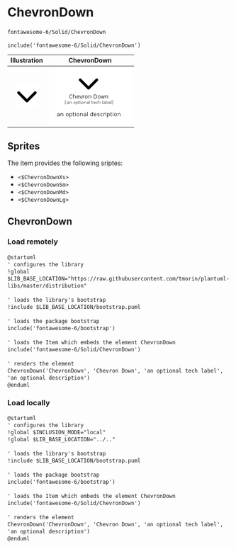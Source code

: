 # ChevronDown


```text
fontawesome-6/Solid/ChevronDown
```

```text
include('fontawesome-6/Solid/ChevronDown')
```



| Illustration | ChevronDown |
| :---: | :---: |
| ![illustration for Illustration](../../fontawesome-6/Solid/ChevronDown.png) | ![illustration for ChevronDown](../../fontawesome-6/Solid/ChevronDown.Local.png) |



## Sprites
The item provides the following sriptes:

- `<$ChevronDownXs>`
- `<$ChevronDownSm>`
- `<$ChevronDownMd>`
- `<$ChevronDownLg>`





## ChevronDown

### Load remotely
```plantuml
@startuml
' configures the library
!global $LIB_BASE_LOCATION="https://raw.githubusercontent.com/tmorin/plantuml-libs/master/distribution"

' loads the library's bootstrap
!include $LIB_BASE_LOCATION/bootstrap.puml

' loads the package bootstrap
include('fontawesome-6/bootstrap')

' loads the Item which embeds the element ChevronDown
include('fontawesome-6/Solid/ChevronDown')

' renders the element
ChevronDown('ChevronDown', 'Chevron Down', 'an optional tech label', 'an optional description')
@enduml
```

### Load locally
```plantuml
@startuml
' configures the library
!global $INCLUSION_MODE="local"
!global $LIB_BASE_LOCATION="../.."

' loads the library's bootstrap
!include $LIB_BASE_LOCATION/bootstrap.puml

' loads the package bootstrap
include('fontawesome-6/bootstrap')

' loads the Item which embeds the element ChevronDown
include('fontawesome-6/Solid/ChevronDown')

' renders the element
ChevronDown('ChevronDown', 'Chevron Down', 'an optional tech label', 'an optional description')
@enduml
```

